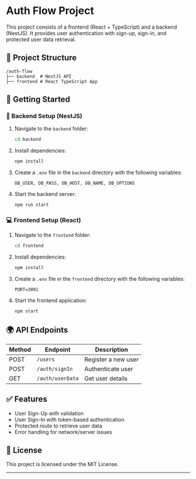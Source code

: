 # Auth Flow Project

This project consists of a frontend (React + TypeScript) and a backend (NestJS). It provides user authentication with sign-up, sign-in, and protected user data retrieval.

## 📌 Project Structure

```
/auth-flow
├── backend  # NestJS API
├── frontend # React TypeScript App
```

## 🚀 Getting Started

### 🔧 Backend Setup (NestJS)

1. Navigate to the `backend` folder:
   ```sh
   cd backend
   ```
2. Install dependencies:
   ```sh
   npm install
   ```
3. Create a `.env` file in the `backend` directory with the following variables:
   ```env
   DB_USER, DB_PASS, DB_HOST, DB_NAME, DB_OPTIONS
   ```
4. Start the backend server:
   ```sh
   npm run start
   ```

### 💻 Frontend Setup (React)

1. Navigate to the `frontend` folder:
   ```sh
   cd frontend
   ```
2. Install dependencies:
   ```sh
   npm install
   ```
3. Create a `.env` file in the `frontend` directory with the following variables:
   ```env
   PORT=3001
   ```
4. Start the frontend application:
   ```sh
   npm start
   ```

## 🌍 API Endpoints

| Method | Endpoint         | Description         |
| ------ | ---------------- | ------------------- |
| POST   | `/users`         | Register a new user |
| POST   | `/auth/signIn`   | Authenticate user   |
| GET    | `/auth/userData` | Get user details    |

## ✅ Features

- User Sign-Up with validation
- User Sign-In with token-based authentication
- Protected route to retrieve user data
- Error handling for network/server issues

## 📜 License

This project is licensed under the MIT License.

---

